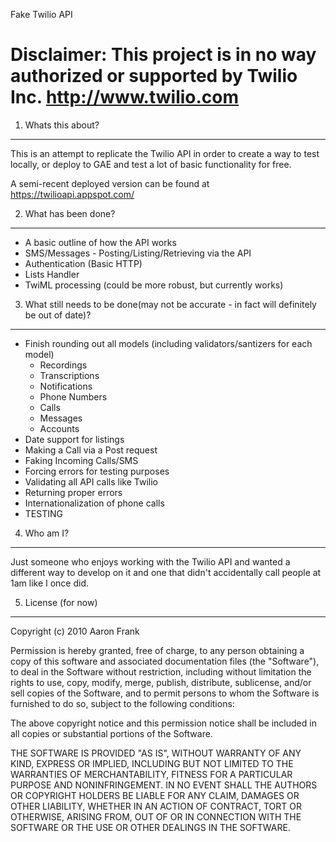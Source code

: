 Fake Twilio API

Disclaimer: This project is in no way authorized or supported by Twilio Inc. http://www.twilio.com
==================================================================================================

1. Whats this about?
--------------------

This is an attempt to replicate the Twilio API in order to create a way to test locally, or deploy to GAE and test a lot of basic functionality for free.

A semi-recent deployed version can be found at <a href="https://twilioapi.appspot.com/">https://twilioapi.appspot.com/</a>

2. What has been done?
----------------------
- A basic outline of how the API works
- SMS/Messages - Posting/Listing/Retrieving via the API
- Authentication (Basic HTTP)
- Lists Handler
- TwiML processing (could be more robust, but currently works)

3. What still needs to be done(may not be accurate - in fact will definitely be out of date)?
-------------------------------
* Finish rounding out all models (including validators/santizers for each model)
	* Recordings
	* Transcriptions
	* Notifications
	* Phone Numbers
	* Calls
	* Messages
	* Accounts
* Date support for listings
* Making a Call via a Post request
* Faking Incoming Calls/SMS
* Forcing errors for testing purposes
* Validating all API calls like Twilio
* Returning proper errors
* Internationalization of phone calls
* TESTING

4. Who am I?
------------
Just someone who enjoys working with the Twilio API and wanted a different way to develop on it and one that didn't accidentally call people at 1am like I once did.

5. License (for now)
-----------
Copyright (c) 2010 Aaron Frank

Permission is hereby granted, free of charge, to any person obtaining a copy of this software and associated documentation files (the "Software"), to deal in the Software without restriction, including without limitation the rights to use, copy, modify, merge, publish, distribute, sublicense, and/or sell copies of the Software, and to permit persons to whom the Software is furnished to do so, subject to the following conditions:

The above copyright notice and this permission notice shall be included in all copies or substantial portions of the Software.

THE SOFTWARE IS PROVIDED "AS IS", WITHOUT WARRANTY OF ANY KIND, EXPRESS OR IMPLIED, INCLUDING BUT NOT LIMITED TO THE WARRANTIES OF MERCHANTABILITY, FITNESS FOR A PARTICULAR PURPOSE AND NONINFRINGEMENT. IN NO EVENT SHALL THE AUTHORS OR COPYRIGHT HOLDERS BE LIABLE FOR ANY CLAIM, DAMAGES OR OTHER LIABILITY, WHETHER IN AN ACTION OF CONTRACT, TORT OR OTHERWISE, ARISING FROM, OUT OF OR IN CONNECTION WITH THE SOFTWARE OR THE USE OR OTHER DEALINGS IN THE SOFTWARE.
